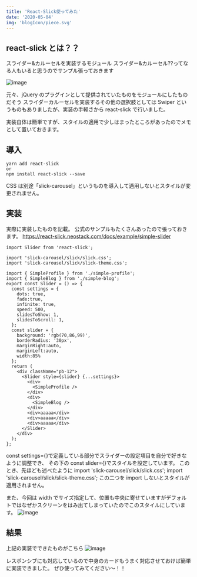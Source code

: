 ```yaml
---
title: 'React-Slick使ってみた'
date: '2020-05-04'
img: 'blogIcon/piece.svg'
---
```


## react-slick とは？？

スライダー&カルーセルを実装するモジュール
スライダー&カルーセル??ってなる人もいると思うのでサンプル張っておきます

![image](https://firebasestorage.googleapis.com/v0/b/qin-salon-prod-post-images/o/9Gai9c7YUs.gif?alt=media&token=e16e4f94-bbd9-4907-8860-91e4013e8f42)

元々、jQuery のプラグインとして提供されていたものをモジュールにしたものだそう
スライダーカルーセルを実装するその他の選択肢としては Swiper というものもありましたが、実装の手軽さから react-slick で行いました。

実装自体は簡単ですが、スタイルの適用で少しはまったところがあったのでメモとして置いておきます。

## 導入

```
yarn add react-slick
or
npm install react-slick --save
```

CSS は別途「slick-carousel」というものを導入して適用しないとスタイルが変更されません。

## 実装

実際に実装したものを記載。
公式のサンプルもたくさんあったので張っておきます。
https://react-slick.neostack.com/docs/example/simple-slider

```
import Slider from 'react-slick';

import 'slick-carousel/slick/slick.css';
import 'slick-carousel/slick/slick-theme.css';

import { SimpleProfile } from './simple-profile';
import { SimpleBlog } from './simple-blog';
export const Slider = () => {
  const settings = {
    dots: true,
    fade:true,
    infinite: true,
    speed: 500,
    slidesToShow: 1,
    slidesToScroll: 1,
  };
  const slider = {
    background: 'rgb(70,86,99)',
    borderRadius: '30px',
    marginRight:auto,
    marginLeft:auto,
    width:85%
  };
  return (
    <div className="pb-12">
      <Slider style={slider} {...settings}>
        <div>
          <SimpleProfile />
        </div>
        <div>
          <SimpleBlog />
        </div>
        <div>aaaaa</div>
        <div>aaaaa</div>
        <div>aaaaa</div>
      </Slider>
    </div>
  );
};
```

const settings={}で定義している部分でスライダーの設定項目を自分で好きなように調整でき、
その下の const slider={}でスタイルを設定しています。
このとき、先ほども述べたように
import 'slick-carousel/slick/slick.css';
import 'slick-carousel/slick/slick-theme.css';
この二つを import しないとスタイルが適用されません。

また、今回は width でサイズ指定して、位置も中央に寄せていますがデフォルトではなぜかスクリーンをはみ出てしまっていたのでこのスタイルにしています。
![image](https://firebasestorage.googleapis.com/v0/b/qin-salon-prod-post-images/o/ZOFsFGMvBx.png?alt=media&token=f4764e2f-f576-439c-a084-e65e94d8d7b7)

## 結果

上記の実装でできたものがこちら
![image](https://firebasestorage.googleapis.com/v0/b/qin-salon-prod-post-images/o/OEzSv5OOVm.gif?alt=media&token=daec6fd7-d7fa-4ffc-8786-ca57ed33f178)

レスポンシブにも対応しているので中身のカードもうまく対応させておけば簡単に実装できました。
ぜひ使ってみてください～！！
